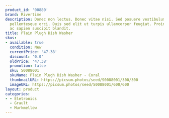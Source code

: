 ```yaml
---
product_id: '00880'
brand: Rivertime
description: Donec non lectus. Donec vitae nisi. Sed posuere vestibulum nisl. Sed
  pellentesque orci. Duis sed elit ut turpis ullamcorper feugiat. Proin eu ligula
  ac sapien suscipit blandit.
title: Plain Plugh Dish Washer
skus:
- available: true
  condition: New
  currentPrice: '47.38'
  discount: '0.0'
  oldPrice: '47.38'
  promotion: false
  sku: S0088001
  skuName: Plain Plugh Dish Washer - Coral
  thumbnailURL: https://picsum.photos/seed/S0088001/300/300
  imageURL: https://picsum.photos/seed/S0088001/600/600
layout: product
categories:
- - Eletronics
  - Grault
  - Murkmellow
---
```

